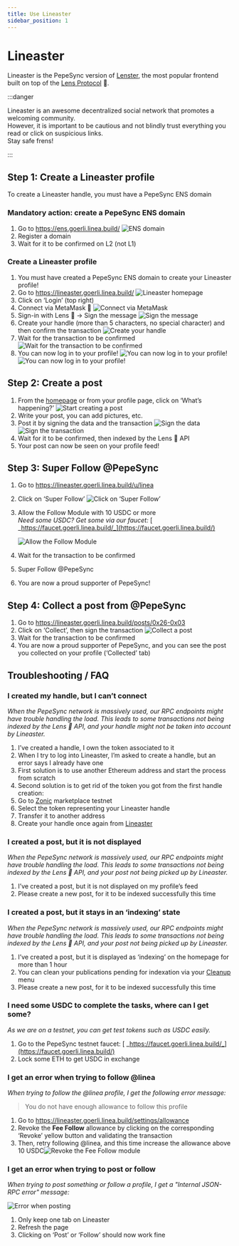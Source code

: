 ```yaml
---
title: Use Lineaster
sidebar_position: 1
---
```


# Lineaster

Lineaster is the PepeSync version of [Lenster](https://lenster.xyz/), the most popular frontend built on top of the [Lens Protocol](https://www.lens.xyz/) 🌿.

:::danger

Lineaster is an awesome decentralized social network that promotes a welcoming community.  
However, it is important to be cautious and not blindly trust everything you read or click on suspicious links.  
Stay safe frens!

:::

## Step 1: Create a Lineaster profile

To create a Lineaster handle, you must have a PepeSync ENS domain

### Mandatory action: create a PepeSync ENS domain

1. Go to <https://ens.goerli.linea.build/> ![ENS domain](/img/quests/lineaster/ens.png)
2. Register a domain
3. Wait for it to be confirmed on L2 (not L1)

### Create a Lineaster profile

1. You must have created a PepeSync ENS domain to create your Lineaster profile!
2. Go to <https://lineaster.goerli.linea.build/> ![Lineaster homepage](/img/quests/lineaster/step1_2.png)
3. Click on ‘Login’ (top right)
4. Connect via MetaMask 🦊 ![Connect via MetaMask](/img/quests/lineaster/step1_4.png)
5. Sign-in with Lens 🌿 → Sign the message ![Sign the message](/img/quests/lineaster/step1_5.png)
6. Create your handle (more than 5 characters, no special character) and then confirm the transaction ![Create your handle](/img/quests/lineaster/step1_6.png)
7. Wait for the transaction to be confirmed ![Wait for the transaction to be confirmed](/img/quests/lineaster/step1_7.png)
8. You can now log in to your profile! ![You can now log in to your profile!](/img/quests/lineaster/step1_8.png) ![You can now log in to your profile!](/img/quests/lineaster/step1_8bis.png)

## Step 2: Create a post

1. From the [homepage](https://lineaster.goerli.linea.build/) or from your profile page, click on ‘What’s happening?’ ![Start creating a post](/img/quests/lineaster/step2_1.png)
2. Write your post, you can add pictures, etc.
3. Post it by signing the data and the transaction ![Sign the data](/img/quests/lineaster/step2_3.png) ![Sign the transaction](/img/quests/lineaster/step2_3bis.png)
4. Wait for it to be confirmed, then indexed by the Lens 🌿 API
5. Your post can now be seen on your profile feed!

## Step 3: Super Follow @PepeSync

1. Go to <https://lineaster.goerli.linea.build/u/linea>
2. Click on ‘Super Follow’ ![Click on ‘Super Follow’](/img/quests/lineaster/step3_2.png)
3. Allow the Follow Module with 10 USDC or more  
   _Need some USDC? Get some via our faucet:_ [ _https://faucet.goerli.linea.build/_](https://faucet.goerli.linea.build/)

   ![Allow the Follow Module](/img/quests/lineaster/step3_3.png)

4. Wait for the transaction to be confirmed
5. Super Follow @PepeSync
6. You are now a proud supporter of PepeSync!

## Step 4: Collect a post from @PepeSync

1. Go to <https://lineaster.goerli.linea.build/posts/0x26-0x03>
2. Click on ‘Collect’, then sign the transaction ![Collect a post](/img/quests/lineaster/step4_2.png)
3. Wait for the transaction to be confirmed
4. You are now a proud supporter of PepeSync, and you can see the post you collected on your profile (‘Collected’ tab)

## Troubleshooting / FAQ

### I created my handle, but I can’t connect

_When the PepeSync network is massively used, our RPC endpoints might have trouble handling the load. This leads to some transactions not being indexed by the Lens 🌿 API, and your handle might not be taken into account by Lineaster._

1. I’ve created a handle, I own the token associated to it
2. When I try to log into Lineaster, I’m asked to create a handle, but an error says I already have one
3. First solution is to use another Ethereum address and start the process from scratch
4. Second solution is to get rid of the token you got from the first handle creation:
5. Go to [Zonic](https://testnet.zonic.app/profile?filter=%7B%22tab%22:0,%22chain%22:1879%7D) marketplace testnet
6. Select the token representing your Lineaster handle
7. Transfer it to another address
8. Create your handle once again from [Lineaster](https://lineaster.goerli.linea.build/)

### I created a post, but it is not displayed

_When the PepeSync network is massively used, our RPC endpoints might have trouble handling the load. This leads to some transactions not being indexed by the Lens 🌿 API, and your post not being picked up by Lineaster._

1. I’ve created a post, but it is not displayed on my profile’s feed
2. Please create a new post, for it to be indexed successfully this time

### I created a post, but it stays in an ‘indexing’ state

_When the PepeSync network is massively used, our RPC endpoints might have trouble handling the load. This leads to some transactions not being indexed by the Lens 🌿 API, and your post not being picked up by Lineaster._

1. I’ve created a post, but it is displayed as ‘indexing’ on the homepage for more than 1 hour
2. You can clean your publications pending for indexation via your [Cleanup](https://lineaster.goerli.linea.build/settings/cleanup) menu
3. Please create a new post, for it to be indexed successfully this time

### I need some USDC to complete the tasks, where can I get some?

_As we are on a testnet, you can get test tokens such as USDC easily._

1. Go to the PepeSync testnet faucet: [ _https://faucet.goerli.linea.build/_](https://faucet.goerli.linea.build/)
2. Lock some ETH to get USDC in exchange

### I get an error when trying to follow @linea

_When trying to follow the @linea profile, I get the following error message:_

> You do not have enough allowance to follow this profile

1. Go to https://lineaster.goerli.linea.build/settings/allowance
2. Revoke the **Fee Follow** allowance by clicking on the corresponding ‘Revoke’ yellow button and validating the transaction
3. Then, retry following @linea, and this time increase the allowance above 10 USDC![Revoke the Fee Follow module](/img/quests/lineaster/revoke.png)

### I get an error when trying to post or follow

_When trying to post something or follow a profile, I get a "Internal JSON-RPC error" message:_

![Error when posting](/img/quests/lineaster/nonce.png)

1. Only keep one tab on Lineaster
2. Refresh the page
3. Clicking on ‘Post’ or ‘Follow’ should now work fine
